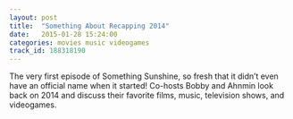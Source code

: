 ```yaml
---
layout: post
title:  "Something About Recapping 2014"
date:   2015-01-28 15:24:00
categories: movies music videogames
track_id: 188318190
---
```

The very first episode of Something Sunshine, so fresh that it didn’t even have an official name when it started! Co-hosts Bobby and Ahnmin look back on 2014 and discuss their favorite films, music, television shows, and videogames.
